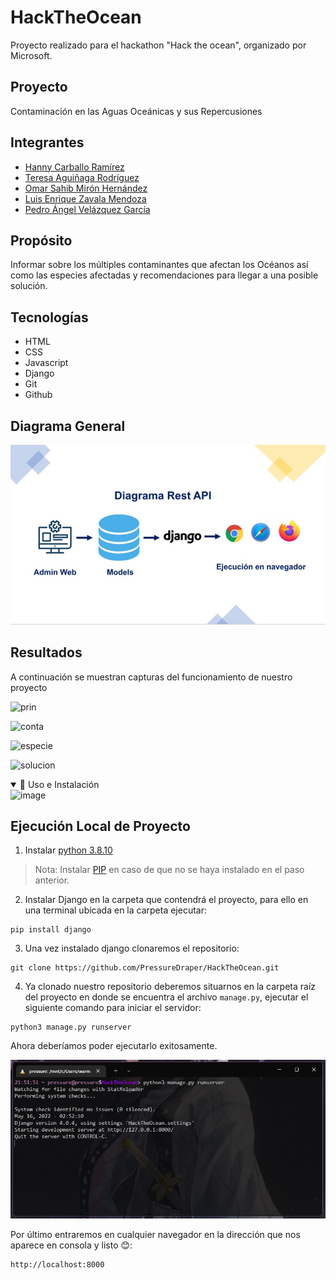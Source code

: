 # HackTheOcean

Proyecto realizado para el hackathon "Hack the ocean", organizado por Microsoft.

## Proyecto

Contaminación en las Aguas Oceánicas y sus Repercusiones

## Integrantes

- [Hanny Carballo Ramírez ](https://github.com/HannyCarballo)
- [Teresa Aguiñaga Rodríguez](https://github.com/teresa-aguinaga)
- [Omar Sahib Mirón Hernández](https://github.com/PressureDraper)
- [Luis Enrique Zavala Mendoza](https://github.com/LuisEnriqueZavala)
- [Pedro Ángel Velázquez García](https://github.com/pavg92)

## Propósito

Informar sobre los múltiples contaminantes que afectan los Océanos así como las especies afectadas y recomendaciones para llegar a una posible solución.​

## Tecnologías

- HTML
- CSS
- Javascript
- Django
- Git
- Github

## Diagrama General
![diagrama](static/img/dgm.jpeg)

## Resultados

A continuación se muestran capturas del funcionamiento de nuestro proyecto

![prin](media/pagePrin.gif)

![conta](media/conta.gif)

![especie](media/especie.gif)

![solucion](media/solucion.gif)

<details open>
<summary> 📕 Uso e Instalación </summary>
 <img width="300" alt="image" src="https://1000marcas.net/wp-content/uploads/2021/06/Django-Logo.png">
  
  ## Ejecución Local de Proyecto
  1. Instalar [python 3.8.10](https://www.python.org/ftp/python/3.8.10/python-3.8.10-amd64.exe)
  > Nota: Instalar [PIP](https://phoenixnap.com/kb/install-pip-windows) en caso de que no se haya instalado en el paso anterior.
  2. Instalar Django en la carpeta que contendrá el proyecto, para ello en una terminal ubicada en la carpeta ejecutar:
  ```
  pip install django
  ```
  3. Una vez instalado django clonaremos el repositorio:
  ```
  git clone https://github.com/PressureDraper/HackTheOcean.git
  ```
  4. Ya clonado nuestro repositorio deberemos situarnos en la carpeta raíz del proyecto en donde se encuentra el archivo ```manage.py```, ejecutar el siguiente comando para iniciar el servidor:
  ```
  python3 manage.py runserver
  ```
  Ahora deberíamos poder ejecutarlo exitosamente.
  
  ![server](media/sv.png)
  
  Por último entraremos en cualquier navegador en la dirección que nos aparece en consola y listo 😊:
   ```
  http://localhost:8000
  ```
</details>
